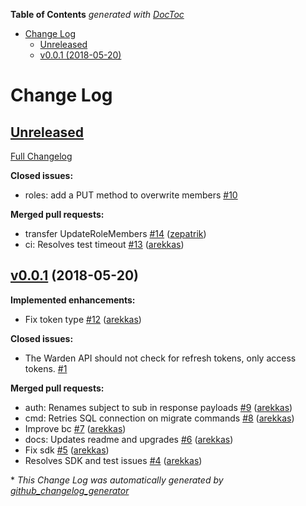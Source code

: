 <!-- START doctoc generated TOC please keep comment here to allow auto update -->
<!-- DON'T EDIT THIS SECTION, INSTEAD RE-RUN doctoc TO UPDATE -->
**Table of Contents**  *generated with [DocToc](https://github.com/thlorenz/doctoc)*

- [Change Log](#change-log)
  - [Unreleased](#unreleased)
  - [v0.0.1 (2018-05-20)](#v001-2018-05-20)

<!-- END doctoc generated TOC please keep comment here to allow auto update -->

# Change Log

## [Unreleased](https://github.com/ory/keto/tree/HEAD)

[Full Changelog](https://github.com/ory/keto/compare/v0.0.1...HEAD)

**Closed issues:**

- roles: add a PUT method to overwrite members [\#10](https://github.com/ory/keto/issues/10)

**Merged pull requests:**

- transfer UpdateRoleMembers [\#14](https://github.com/ory/keto/pull/14) ([zepatrik](https://github.com/zepatrik))
- ci: Resolves test timeout [\#13](https://github.com/ory/keto/pull/13) ([arekkas](https://github.com/arekkas))

## [v0.0.1](https://github.com/ory/keto/tree/v0.0.1) (2018-05-20)
**Implemented enhancements:**

- Fix token type [\#12](https://github.com/ory/keto/pull/12) ([arekkas](https://github.com/arekkas))

**Closed issues:**

- The Warden API should not check for refresh tokens, only access tokens. [\#1](https://github.com/ory/keto/issues/1)

**Merged pull requests:**

- auth: Renames subject to sub in response payloads [\#9](https://github.com/ory/keto/pull/9) ([arekkas](https://github.com/arekkas))
- cmd: Retries SQL connection on migrate commands [\#8](https://github.com/ory/keto/pull/8) ([arekkas](https://github.com/arekkas))
- Improve bc [\#7](https://github.com/ory/keto/pull/7) ([arekkas](https://github.com/arekkas))
- docs: Updates readme and upgrades [\#6](https://github.com/ory/keto/pull/6) ([arekkas](https://github.com/arekkas))
- Fix sdk [\#5](https://github.com/ory/keto/pull/5) ([arekkas](https://github.com/arekkas))
- Resolves SDK and test issues [\#4](https://github.com/ory/keto/pull/4) ([arekkas](https://github.com/arekkas))



\* *This Change Log was automatically generated by [github_changelog_generator](https://github.com/skywinder/Github-Changelog-Generator)*